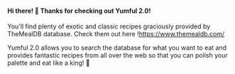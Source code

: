 #### Hi there! 👋 Thanks for checking out Yumful 2.0!

You'll find plenty of exotic and classic recipes graciously provided by TheMealDB database. Check them out here !https://www.themealdb.com/

Yumful 2.0 allows you to search the database for what you want to eat and provides fantastic recipes from all over the web so that you can polish your palette and eat like a king! 👑
